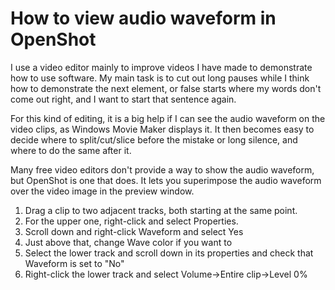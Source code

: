 # How to view audio waveform in OpenShot
I use a video editor mainly to improve videos I have made to demonstrate how to use software. My main task is to cut out long pauses while I think how to demonstrate the next element, or false starts where my words don't come out right, and I want to start that sentence again.

For this kind of editing, it is a big help if I can see the audio waveform on the video clips, as Windows Movie Maker displays it. It then becomes easy to decide where to split/cut/slice before the mistake or long silence, and where to do the same after it.

Many free video editors don't provide a way to show the audio waveform, but OpenShot is one that does. It lets you superimpose the audio waveform over the video image in the preview window.

1. Drag a clip to two adjacent tracks, both starting at the same point.
2. For the upper one, right-click and select Properties.
3. Scroll down and right-click Waveform and select Yes
4. Just above that, change Wave color if you want to
5. Select the lower track and scroll down in its properties and check that Waveform is set to "No"
6. Right-click the lower track and select Volume->Entire clip->Level 0%
